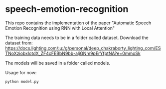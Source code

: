 # speech-emotion-recognition
This repo contains the implementation of the paper "Automatic Speech Emotion Recognition using RNN with Local Attention"

The training data needs to be in a folder called dataset. Download the dataset from: https://docs.lighting.com/:u:/g/personal/deep_chakraborty_lighting_com/ESTNoXziobxIotdX_ZF4cFEBbN9bb-aljGNm9pErYfptNA?e=0mmoSk

The models will be saved in a folder called models.

Usage for now:
```shell
python model.py
```
